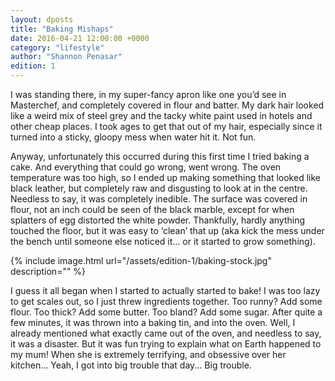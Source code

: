 ```yaml
---
layout: dposts
title: "Baking Mishaps"
date: 2016-04-21 12:00:00 +0000
category: "lifestyle"
author: "Shannon Penasar"
edition: 1
---
```

I was standing there, in my super-fancy apron like one you’d see in Masterchef, and completely covered in flour and batter. My dark hair looked like a weird mix of steel grey and the tacky white paint used in hotels and other cheap places. I took ages to get that out of my hair, especially since it turned into a sticky, gloopy mess when water hit it. Not fun.

Anyway, unfortunately this occurred during this first time I tried baking a cake. And everything that could go wrong, went wrong. The oven temperature was too high, so I ended up making something that looked like black leather, but completely raw and disgusting to look at in the centre. Needless to say, it was completely inedible. The surface was covered in flour, not an inch could be seen of the black marble, except for when splatters of egg distorted the white powder. Thankfully, hardly anything touched the floor, but it was easy to ‘clean’ that up (aka kick the mess under the bench until someone else noticed it… or it started to grow something).

 {% include image.html url="/assets/edition-1/baking-stock.jpg" description="" %}

I guess it all began when I started to actually started to bake! I was too lazy to get scales out, so I just threw ingredients together. Too runny? Add some flour. Too thick? Add some butter. Too bland? Add some sugar. After quite a few minutes, it was thrown into a baking tin, and into the oven. Well,  I already mentioned what exactly came out of the oven, and needless to say, it was a disaster. But it was fun trying to explain what on Earth happened to my mum! When she is extremely  terrifying, and obsessive over her kitchen… Yeah, I got into big trouble that day... Big trouble. 
